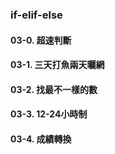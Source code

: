### if-elif-else

#### 03-0. 超速判斷

#### 03-1. 三天打魚兩天曬網

#### 03-2. 找最不一樣的數

#### 03-3. 12-24小時制

#### 03-4. 成績轉換
